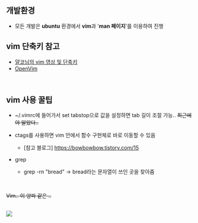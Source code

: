 ## 개발환경

- 모든 개발은 **ubuntu** 환경에서 **vim**과 '**man 페이지**'를 이용하여 진행

## vim 단축키 참고
- [얄코님의 vim 영상 및 단축키](https://www.yalco.kr/10_vim)
- [OpenVim](https://openvim.com)

&nbsp;

## vim 사용 꿀팁
  - ~/.vimrc에 들어가서 set tabstop으로 값을 설정하면 tab 길이 조절 가능.. ~~최근에야 알았다..~~
  
  - ctags를 사용하면 vim 안에서 함수 구현체로 바로 이동할 수 있음
    - [참고 블로그] https://bowbowbow.tistory.com/15
 
  - grep
    - grep -rn "bread" -> bread라는 문자열이 쓰인 곳을 찾아줌


&nbsp;
&nbsp;
&nbsp;
&nbsp;


~~Vim.. 이 양파 같은 ..~~
<br>
&nbsp;

<img src="https://user-images.githubusercontent.com/71378447/226832426-25382f75-ec5f-41ef-bc87-c2b3c7384479.mp4">
